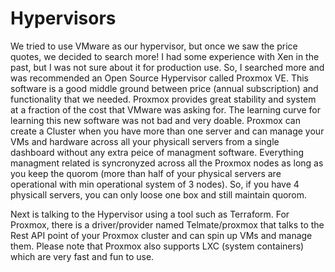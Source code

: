 # Hypervisors

We tried to use VMware as our hypervisor, but once we saw the price quotes, we decided to search more! I had some experience with Xen in the past, but I was not sure about it for production use. So, I searched more and was recommended an Open Source Hypervisor called Proxmox VE. This software is a good middle ground between price (annual subscription) and functionality that we needed. Proxmox provides great stability and system at a fraction of the cost that VMware was asking for. The learning curve for learning this new software was not bad and very doable. Proxmox can create a Cluster when you have more than one server and can manage your VMs and hardware across all your physicall servers from a single dashboard without any extra peice of managment software. Everything managment related is syncronyzed across all the Proxmox nodes as long as you keep the quorom (more than half of your physical servers are operational with min operational system of 3 nodes). So, if you have 4 physicall servers, you can only loose one box and still maintain quorom.

Next is talking to the Hypervisor using a tool such as Terraform. For Proxmox, there is a driver/provider named Telmate/proxmox that talks to the Rest API point of your Proxmox cluster and can spin up VMs and manage them. Please note that Proxmox also supports LXC (system containers) which are very fast and fun to use.